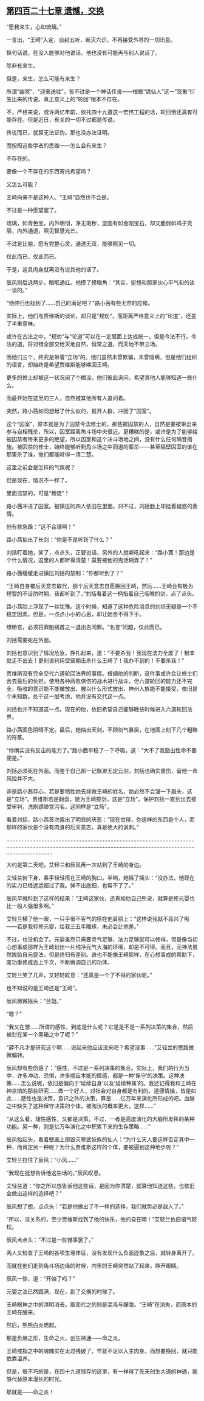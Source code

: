 ## [第四百二十七章 遗憾，交换](https://www.xxbiquge.com/11_11207/9197634.html)


  “愿我来生，心如琉璃。”

  一言出，“王崎”入定，自封五听，断灭六识，不再接受外界的一切讯息。

  换句话说，在没人能够对他说话，他也没有可能再与别人说话了。

  除非有来生。

  但是，来生，怎么可能有来生？

  所谓“幽冥”、“迎来送往”，皆不过是一个神话传说——根据“谪仙人”这一“现象”衍生出来的传说。真正意义上的“轮回”根本不存在。

  不，严格来说，或许两亿年前，依托四十九道这一宏伟工程的话，轮回倒还真有可能存在。但是近日，有关的一切不过都是传说。

  传说而已，就算无法证伪，那也没办法证明。

  而按照这些学者的思维——怎么会有来生？

  不存在的。

  要像一个不存在的东西寄托希望吗？

  又怎么可能？

  王崎向来不是这种人。“王崎”自然也不会是。

  不过是一种愿望罢了。

  琉璃，如青色宝，内外明彻，净无瑕秽，坚固有如金刚宝石，却又脆弱如鸡子壳层，内外通透，照见智慧光芒。

  不过是比喻，愿有完整心灵，通透无双，能够照见一切。

  仅此而已，仅此而已。

  于是，这具肉身就再没有说其他的话了。

  辰风则后退两步，眼眶通红。他摸了摸眼角：“其实，挺想和那家伙心平气和的谈一谈的。”

  “他终归也找到了……自己的满足吧？”路小茜有些无奈的应和。

  实际上，他们与贾维斯的谈论，却只是“规劝”，而距离严格意义上的“论道”，还差了半重意味。

  或许在古法之中，“规劝”与“论道”可以在一定层面上达成统一，但是今法不行。今法的道，将对错全部交给天地自然，恒常之道，而天地不带立场。

  而他们三个，终究是带着“立场”的。他们虽然未曾欺骗，未曾隐瞒，但是他们组织的语言，却始终是希望贾维斯能够唤回王崎。

  更多的修士却被这一状况闹了个糊涂。他们彼此询问，希望其他人能够知道一些什么。

  而最开始在这里的三人，自然被其他所有人追问着。

  突然，路小茜如同想起了什么似的，推开人群，冲回了“囚室”。

  这个“囚室”，原本就是为了囚禁今法修士的。那些被囚禁的人，自然是要被带出来参与自相残杀，所以，囚室距离角斗场中央很近。更糟糕的是，或许是为了能够给被囚禁者带来更多的绝望，所以囚室和这个决斗场地之间，没有什么任何隔音措施。被囚禁的修士，始终能够听到角斗场之中同道的厮杀——甚至隔壁囚室的谁在那里杀了谁，他们都能听得一清二楚。

  这里之前会是怎样的气氛呢？

  但是现在，情况不一样了。

  里面监禁的，可是“叛徒”！

  路小茜冲进了囚室。被镇压的四人依旧在里面。只不过，刘括脸上却挂着疑惑的表情。

  他有些急躁：“这不合理啊！”

  路小茜抽出了长剑：“你是不是听到了什么？”

  刘括盯着她，笑了，点点头，正要说话，另外的人就嘶吼起来：“路小茜！那边是个什么情况，这里的人都听得清楚！莫要被他的鬼话糊弄了！”

  路小茜缓缓走进镇压刘括的禁制：“你都听到了？”

  “王崎自身被后天意志取代，那个后天意志自愿换回王崎，然后……王崎会有极为短暂的不设防时期，我都听到了。”刘括看着这一柄指着自己咽喉的剑，点了点头。

  路小茜脸上浮现了一丝犹豫。这个时候，知道了这种危险消息的刘括无疑是一个不稳定因素。但是，一点点小小的心思，却让她舍不得下手。

  缥缈宫，必须将罪魁祸首之一退出去问罪。“名誉”问题，仅此而已。

  刘括需要死在外面。

  刘括也意识到了情况危急，挣扎起来，道：“不要杀我！我现在法力全废了！根本就走不出去！更别说利用空窗期击杀什么王崎了！我办不到的！不要杀我！”

  贾维斯没有完全交代六道轮回法界的事情。根据他的判断，这件事或许会让修士们舍去最后的负担，使用各种两败俱伤的战术进行战斗。但六道轮回的能力还不完全，吸收的意识能不能被放出、被以什么形式放出、神州人族能不能接受，依旧是个未知数。处于这一层考虑，他并没有交代这一点。

  刘括也并不知道这一点。现在的他，依旧希望自己能够晚些时候进入六道轮回法界。

  路小茜面色阴晴不定。最后，她抽出天剑，不顾剑气暴戾，在地面上刻下几个粗略的符篆。

  “你确实没有反击的能力了。”路小茜平稳了一下呼吸，道：“大不了我豁出性命不要便是。”

  刘括必须死在外面。而鉴于自己那一记飘渺无定云剑，刘括也确实重伤，留他一命风险并不大。

  非是路小茜存心。若是要牺牲她去拯救王崎的姓名，她必然不会皱一下眉头，这是“立场”。贾维斯若是翻盘，她为王崎拔剑，这是“立场”。保护刘括一直到出去接受审判，洗刷缥缈宫污名，这同样是“立场”。

  看着刘括，路小茜首次露出了明显的厌恶：“现在觉得，你这样的东西是个人，而那样的家伙是个没有肉身的后天意志，真是绝大的讽刺。”

  ……………………………………………………………………………………………………………………………………………………………………………………………………………………………………………………

  大约是第二天吧，艾轻兰和辰风再一次站到了王崎的身边。

  艾轻兰俯下身，素手轻轻搭在王崎的胸口。半晌，她摇了摇头：“没办法，他现在的实力已经远远超过了我。弹不出底细，也帮不了了。”

  辰风早就料到了这样的结果：“王崎这家伙，还真如他自己所说，就算是修元婴也比一般人强很多啊。”

  艾轻兰横了他一眼，一只手很不客气的搭在他肩膀上：“这样说我就不高兴了哦——若是我转修元婴，给我三五年雕琢，未必会比他差。”

  不过，也没机会了。元婴虽然只需要灵气足够、法力足够就可以修得，但是像当初心想事成那样为王崎划出一片纯净元气大海的环境，却是不可得。而且，元神法虽然脱胎自元婴法，但是终归有差别。谁也不能像王崎那样，在心想事成的帮助下，废功重修成百上千次，不断微调自己的功体。

  艾轻兰笑了几声，又轻轻叹息：“还真是一个了不得的家伙呢。”

  也不知说的是王崎还是“王崎”。

  辰风微微摇头：“兰姐。”

  “嗯？”

  “我又在想……所谓的感性，到底是什么呢？它是是不是一系列决策的集合，然后被封在某一个黑箱之中了呢？”

  “薛不凡才是研究这个啊……说起来他应该没来吧？希望没事……”艾轻兰的思路微微偏转。

  辰风却有些伤感了：“感性，不过是一系列决策的集合。实际上，我们的行为当中，许多冲动、恐惧，许多顺应本能的情感，都是一种‘保守’的决策。这种决策……怎么说呢，依旧是偏向于‘延续自身’以及‘延续种属’的。我还记得我和王崎在神京搞的那些研究……做一个好人，对社会对自身都是有利的。道德情操，皆是如此……感性也是决策，意识之外的决策，算是……亿万年来演化所形成的吧。血脉之中缺失了这种保守决策的个体，被淘汰的概率更大，这样……”

  “从这么看，理性感性，又都是决策。不过，一者是高度演化的大脑所发挥的某种功能。另一种，则是亿万年演化之中积累下来的生存策略……”

  辰风抬起头，看着壁画上那毁灭寒武妖族的仙人：“为什么天人要这样否定其中一种，而肯定另一种呢？为什么贾维斯这样的个体，要被逼到这种地步呢？”

  艾轻兰拉住了辰风：“小风……”

  “我现在挺想告诉他这些话的。”辰风叹息。

  艾轻兰道：“你之所以想告诉他这些话，是因为你清楚，就算他知道这些，也依旧会做出这样的选择吧？”

  辰风想了想，点点头：“若是他做出了不一样的选择，我们就势必是敌人了。”

  “所以，没关系的，至少贾维斯找到了他的快乐，他的自在嘛！”艾轻兰依旧语气轻松。

  辰风点点头：“不过是一桩憾事罢了。”

  两人又检查了王崎的各项生理体征，没有发现什么负面迹象之后，就转身离开了。

  而就在他们走到角斗场边缘的时候，内里的王崎突然站了起来，睁开眼睛。

  辰风一惊，道：“开始了吗？”

  元婴之法已然圆满，现在，到了交换的时候了。

  王崎眼神之中的清明消去。取而代之的则是混沌与朦胧。“王崎”在消失，而原本的王崎在醒来。

  然后，熊熊白炎燃起。

  那是负熵之形，生命之火，创生神通——命之炎。

  王崎戒指之中的魂魄实在太过残破了，早就不足以入主肉身。而想要挽回，就只能依靠温养。

  但是，很不巧的是，在四十九道残存的这里，有一样得了先天创生大道的神通，能够代替原本漫长的时光。

  那就是——命之炎！
